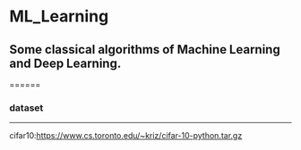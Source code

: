 # ML_Learning
## Some classical algorithms of Machine Learning and Deep Learning.
======
### dataset
------
cifar10:https://www.cs.toronto.edu/~kriz/cifar-10-python.tar.gz

